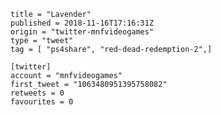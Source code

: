 ```
title = "Lavender"
published = 2018-11-16T17:16:31Z
origin = "twitter-mnfvideogames"
type = "tweet"
tag = [ "ps4share", "red-dead-redemption-2",]

[twitter]
account = "mnfvideogames"
first_tweet = "1063480951395758082"
retweets = 0
favourites = 0
```

<p class='image'><img src='https://mnf.m17s.net/2018/11/16/DsI-SXHW0AAItEh.jpg' alt=''></p>

